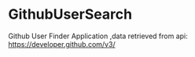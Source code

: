 # GithubUserSearch
Github User Finder Application
,data retrieved from api: https://developer.github.com/v3/
